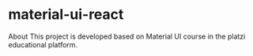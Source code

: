 # material-ui-react
About This project is developed based on Material UI course in the platzi educational platform.
